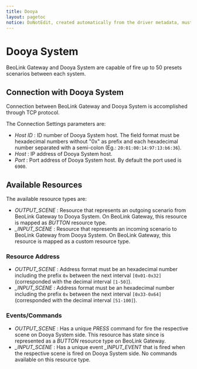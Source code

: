 ```yaml
---
title: Dooya
layout: pagetoc
notice: DoNotEdit, created automatically from the driver metadata, must be updated on the driver itself
---
```

# Dooya System

BeoLink Gateway and Dooya System are capable of fire up to 50 presets scenarios between each system.  

## Connection with Dooya System

Connection between BeoLink Gateway and Dooya System is accomplished through TCP protocol.  

The Connection Settings parameters are:

* *Host ID* : ID number of Dooya System host. The field format must be hexadecimal numbers without "0x" as prefix and each hexadecimal number separated with a semi-colon (Eg.: ```20:01:00:14:97:13:b6:36```).
* *Host* : IP address of Dooya System host.
* *Port* : Port address of Dooya System host. By default the port used is ```6900```.

## Available Resources

The available resource types are:
* *OUTPUT\_SCENE* : Resource that represents an outgoing scenario from BeoLink Gateway to Dooya System. On BeoLink Gateway, this resource is mapped as *BUTTON* resource type. 
* *\_INPUT\_SCENE* : Resource that represents an incoming scenario to BeoLink Gateway from Dooya System. On BeoLink Gateway, this resource is mapped as a custom resource type. 

### Resource Address

* *OUTPUT\_SCENE* : Address format must be an hexadecimal number including the prefix ```0x``` between the next interval ```[0x01-0x32]``` (corresponded with the decimal interval ```[1-50]```).
* *\_INPUT\_SCENE* : Address format must be an hexadecimal number including the prefix ```0x``` between the next interval ```[0x33-0x64]```(corresponded with the decimal interval ```[51-100]```).

### Events/Commands 

* *OUTPUT\_SCENE* : Has a unique *PRESS* command for fire the respective scene on Dooya System side. This resource has state since is represented as a *BUTTON* resource type on BeoLink Gateway.
* *\_INPUT\_SCENE* : Has a unique event *\_INPUT\_EVENT* that is fired when the respective scene is fired on Dooya System side. No commands available on this resource type. 
